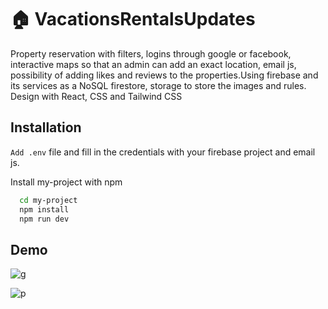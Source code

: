 # 🏠 VacationsRentalsUpdates

Property reservation with filters, logins through google or facebook, interactive maps
so that an admin can add an exact location, email js, possibility of adding likes and reviews
to the properties.Using firebase and its services as a NoSQL firestore, storage to store the
images and rules. Design with React, CSS and Tailwind CSS

## Installation
`Add .env` file and fill in the credentials with your firebase project and email js.


Install my-project with npm

```bash
  cd my-project
  npm install
  npm run dev
```
    
## Demo

![g](https://github.com/Carl0sPineda/VacationsRentalsUpdates/assets/100396203/1fb869ab-b0ec-4bb3-8242-99abaae971ff)

![p](https://github.com/Carl0sPineda/VacationsRentalsUpdates/assets/100396203/76bdab5b-b9a5-4aa4-b81c-0381b3b566d5)

